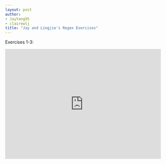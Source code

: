 ```yaml
---
layout: post
author:
- JayYang95
- clairewlj
title: "Jay and Lingjie's Regex Exercises"
---
```


Exercises 1-3:
<iframe src="https://trinket.io/embed/python3/0f227db913" width="100%" height="356" frameborder="0" marginwidth="0" marginheight="0" allowfullscreen></iframe>
